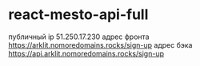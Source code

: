 # react-mesto-api-full

публичный ip 51.250.17.230
адрес фронта https://arklit.nomoredomains.rocks/sign-up
адрес бэка https://api.arklit.nomoredomains.rocks/sign-up
